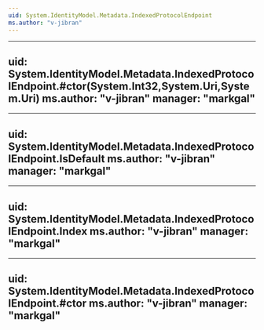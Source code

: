 ```yaml
---
uid: System.IdentityModel.Metadata.IndexedProtocolEndpoint
ms.author: "v-jibran"
---
```


---
uid: System.IdentityModel.Metadata.IndexedProtocolEndpoint.#ctor(System.Int32,System.Uri,System.Uri)
ms.author: "v-jibran"
manager: "markgal"
---

---
uid: System.IdentityModel.Metadata.IndexedProtocolEndpoint.IsDefault
ms.author: "v-jibran"
manager: "markgal"
---

---
uid: System.IdentityModel.Metadata.IndexedProtocolEndpoint.Index
ms.author: "v-jibran"
manager: "markgal"
---

---
uid: System.IdentityModel.Metadata.IndexedProtocolEndpoint.#ctor
ms.author: "v-jibran"
manager: "markgal"
---
